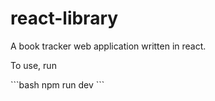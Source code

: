 # react-library

<p> A book tracker web application written in react. </p>
<p> To use, run </p>
```bash
npm run dev
```